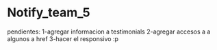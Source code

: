 # Notify_team_5
pendientes:
1-agregar informacion a testimonials
2-agregar accesos a a algunos a href
3-hacer el responsivo :p
